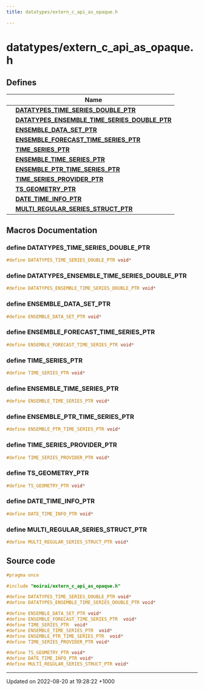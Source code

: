 ```yaml
---
title: datatypes/extern_c_api_as_opaque.h

---
```


# datatypes/extern_c_api_as_opaque.h



## Defines

|                | Name           |
| -------------- | -------------- |
|  | **[DATATYPES_TIME_SERIES_DOUBLE_PTR](/uchronia-ts-doc/cpp/Files/extern__c__api__as__opaque_8h/#define-datatypes-time-series-double-ptr)**  |
|  | **[DATATYPES_ENSEMBLE_TIME_SERIES_DOUBLE_PTR](/uchronia-ts-doc/cpp/Files/extern__c__api__as__opaque_8h/#define-datatypes-ensemble-time-series-double-ptr)**  |
|  | **[ENSEMBLE_DATA_SET_PTR](/uchronia-ts-doc/cpp/Files/extern__c__api__as__opaque_8h/#define-ensemble-data-set-ptr)**  |
|  | **[ENSEMBLE_FORECAST_TIME_SERIES_PTR](/uchronia-ts-doc/cpp/Files/extern__c__api__as__opaque_8h/#define-ensemble-forecast-time-series-ptr)**  |
|  | **[TIME_SERIES_PTR](/uchronia-ts-doc/cpp/Files/extern__c__api__as__opaque_8h/#define-time-series-ptr)**  |
|  | **[ENSEMBLE_TIME_SERIES_PTR](/uchronia-ts-doc/cpp/Files/extern__c__api__as__opaque_8h/#define-ensemble-time-series-ptr)**  |
|  | **[ENSEMBLE_PTR_TIME_SERIES_PTR](/uchronia-ts-doc/cpp/Files/extern__c__api__as__opaque_8h/#define-ensemble-ptr-time-series-ptr)**  |
|  | **[TIME_SERIES_PROVIDER_PTR](/uchronia-ts-doc/cpp/Files/extern__c__api__as__opaque_8h/#define-time-series-provider-ptr)**  |
|  | **[TS_GEOMETRY_PTR](/uchronia-ts-doc/cpp/Files/extern__c__api__as__opaque_8h/#define-ts-geometry-ptr)**  |
|  | **[DATE_TIME_INFO_PTR](/uchronia-ts-doc/cpp/Files/extern__c__api__as__opaque_8h/#define-date-time-info-ptr)**  |
|  | **[MULTI_REGULAR_SERIES_STRUCT_PTR](/uchronia-ts-doc/cpp/Files/extern__c__api__as__opaque_8h/#define-multi-regular-series-struct-ptr)**  |




## Macros Documentation

### define DATATYPES_TIME_SERIES_DOUBLE_PTR

```cpp
#define DATATYPES_TIME_SERIES_DOUBLE_PTR void*
```


### define DATATYPES_ENSEMBLE_TIME_SERIES_DOUBLE_PTR

```cpp
#define DATATYPES_ENSEMBLE_TIME_SERIES_DOUBLE_PTR void*
```


### define ENSEMBLE_DATA_SET_PTR

```cpp
#define ENSEMBLE_DATA_SET_PTR void*
```


### define ENSEMBLE_FORECAST_TIME_SERIES_PTR

```cpp
#define ENSEMBLE_FORECAST_TIME_SERIES_PTR void*
```


### define TIME_SERIES_PTR

```cpp
#define TIME_SERIES_PTR void*
```


### define ENSEMBLE_TIME_SERIES_PTR

```cpp
#define ENSEMBLE_TIME_SERIES_PTR void*
```


### define ENSEMBLE_PTR_TIME_SERIES_PTR

```cpp
#define ENSEMBLE_PTR_TIME_SERIES_PTR void*
```


### define TIME_SERIES_PROVIDER_PTR

```cpp
#define TIME_SERIES_PROVIDER_PTR void*
```


### define TS_GEOMETRY_PTR

```cpp
#define TS_GEOMETRY_PTR void*
```


### define DATE_TIME_INFO_PTR

```cpp
#define DATE_TIME_INFO_PTR void*
```


### define MULTI_REGULAR_SERIES_STRUCT_PTR

```cpp
#define MULTI_REGULAR_SERIES_STRUCT_PTR void*
```


## Source code

```cpp
#pragma once

#include "moirai/extern_c_api_as_opaque.h"

#define DATATYPES_TIME_SERIES_DOUBLE_PTR void*
#define DATATYPES_ENSEMBLE_TIME_SERIES_DOUBLE_PTR void*

#define ENSEMBLE_DATA_SET_PTR void*
#define ENSEMBLE_FORECAST_TIME_SERIES_PTR  void*
#define TIME_SERIES_PTR  void*
#define ENSEMBLE_TIME_SERIES_PTR  void*
#define ENSEMBLE_PTR_TIME_SERIES_PTR  void*
#define TIME_SERIES_PROVIDER_PTR void*

#define TS_GEOMETRY_PTR void*
#define DATE_TIME_INFO_PTR void*
#define MULTI_REGULAR_SERIES_STRUCT_PTR void*
```


-------------------------------

Updated on 2022-08-20 at 19:28:22 +1000
